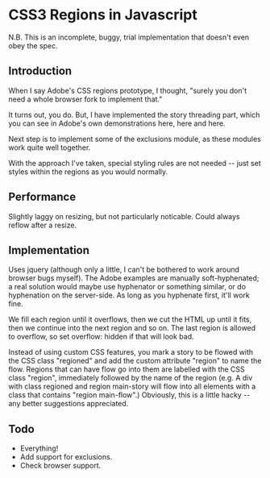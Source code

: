 CSS3 Regions in Javascript
==========================

N.B. This is an incomplete, buggy, trial implementation that doesn't even obey the spec.

Introduction
------------

When I say Adobe's CSS regions prototype, I thought, "surely you don't need a whole browser fork to implement that."

It turns out, you do. But, I have implemented the story threading part, which you can see in Adobe's own demonstrations here, here and here.

Next step is to implement some of the exclusions module, as these modules work quite well together.

With the approach I've taken, special styling rules are not needed -- just set styles within the regions as you would normally.

Performance
-----------
Slightly laggy on resizing, but not particularly noticable. Could always reflow after a resize.

Implementation
--------------
Uses jquery (although only a little, I can't be bothered to work around browser bugs myself). The Adobe examples are manually soft-hyphenated; a real solution would maybe use hyphenator or something similar, or do hyphenation on the server-side. As long as you hyphenate first, it'll work fine.

We fill each region until it overflows, then we cut the HTML up until it fits, then we continue into the next region and so on. The last region is allowed to overflow, so set overflow: hidden if that will look bad.

Instead of using custom CSS features, you mark a story to be flowed with the CSS class "regioned" and add the custom attribute "region" to name the flow. Regions that can have flow go into them are labelled with the CSS class "region", immediately followed by the name of the region (e.g. A div with class regioned and region main-story will flow into all elements with a class that contains "region main-flow".) Obviously, this is a little hacky -- any better suggestions appreciated.

Todo
----

- Everything!
- Add support for exclusions.
- Check browser support.
